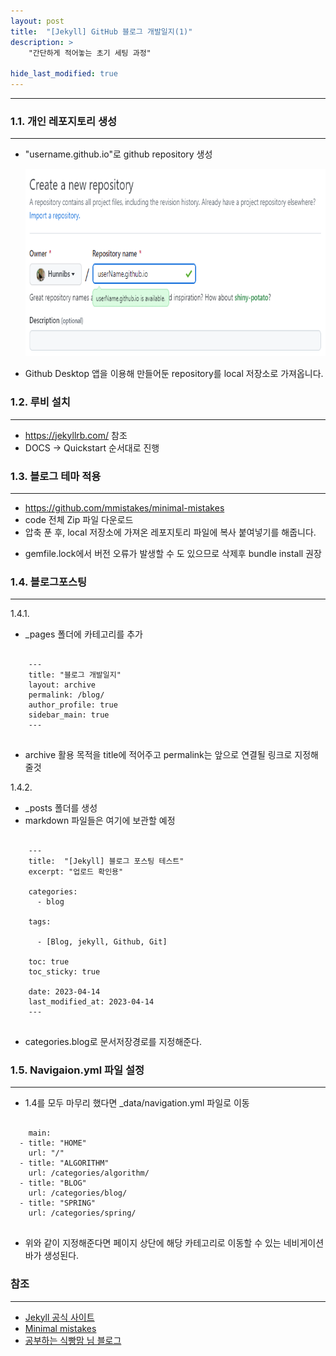```yaml
---
layout: post
title:  "[Jekyll] GitHub 블로그 개발일지(1)"
description: > 
    "간단하게 적어놓는 초기 세팅 과정"

hide_last_modified: true
---
```


***
### 1.1. 개인 레포지토리 생성
***
- "username.github.io"로 github repository 생성
   
    <img src="/assets/img/blog/createRepo.png" width="580px" height="300px">
   

- Github Desktop 앱을 이용해 만들어둔 repository를 local 저장소로 가져옵니다.

### 1.2. 루비 설치
***
- <https://jekyllrb.com/> 참조
- DOCS -> Quickstart 순서대로 진행

### 1.3. 블로그 테마 적용
***
- <https://github.com/mmistakes/minimal-mistakes>
- code 전체 Zip 파일 다운로드
- 압축 푼 후, local 저장소에 가져온 레포지토리 파일에 복사 붙여넣기를 해줍니다.

+ gemfile.lock에서 버전 오류가 발생할 수 도 있으므로 삭제후 bundle install 권장

### 1.4. 블로그포스팅
***
1.4.1.
+ _pages 폴더에 카테고리를 추가

```

    ---
    title: "블로그 개발일지"
    layout: archive
    permalink: /blog/
    author_profile: true
    sidebar_main: true
    ---
    
```

+ archive 활용 목적을 title에 적어주고 permalink는 앞으로 연결될 링크로 지정해줄것

1.4.2.
- _posts 폴더를 생성
- markdown 파일들은 여기에 보관할 예정

```

    ---
    title:  "[Jekyll] 블로그 포스팅 테스트"
    excerpt: "업로드 확인용"
    
    categories:
      - blog
    
    tags:
    
      - [Blog, jekyll, Github, Git]
    
    toc: true
    toc_sticky: true
    
    date: 2023-04-14
    last_modified_at: 2023-04-14
    ---
    
```

- categories.blog로 문서저장경로를 지정해준다.

### 1.5. Navigaion.yml 파일 설정
***
- 1.4를 모두 마무리 했다면 _data/navigation.yml 파일로 이동

```

    main:
  - title: "HOME"
    url: "/"
  - title: "ALGORITHM"
    url: /categories/algorithm/
  - title: "BLOG"
    url: /categories/blog/
  - title: "SPRING"
    url: /categories/spring/
        
```

- 위와 같이 지정해준다면 페이지 상단에 해당 카테고리로 이동할 수 있는 네비게이션 바가 생성된다. 

### 참조
***
- [Jekyll 공식 사이트](https://jekyllrb.com/)
- [Minimal mistakes](https://mmistakes.github.io/minimal-mistakes/)
- [공부하는 식빵맘 님 블로그](https://ansohxxn.github.io/)